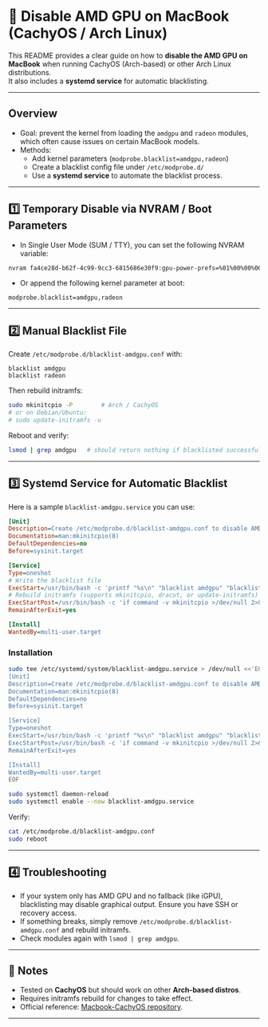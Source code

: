 
# 🚀 Disable AMD GPU on MacBook (CachyOS / Arch Linux)

This README provides a clear guide on how to **disable the AMD GPU on MacBook** when running CachyOS (Arch-based) or other Arch Linux distributions.  
It also includes a **systemd service** for automatic blacklisting.

---

## Overview
- Goal: prevent the kernel from loading the `amdgpu` and `radeon` modules, which often cause issues on certain MacBook models.
- Methods: 
  - Add kernel parameters (`modprobe.blacklist=amdgpu,radeon`)
  - Create a blacklist config file under `/etc/modprobe.d/`
  - Use a **systemd service** to automate the blacklist process.

---

## 1️⃣ Temporary Disable via NVRAM / Boot Parameters

- In Single User Mode (SUM / TTY), you can set the following NVRAM variable:

```bash
nvram fa4ce28d-b62f-4c99-9cc3-6815686e30f9:gpu-power-prefs=%01%00%00%00
```

- Or append the following kernel parameter at boot:

```text
modprobe.blacklist=amdgpu,radeon
```

---

## 2️⃣ Manual Blacklist File

Create `/etc/modprobe.d/blacklist-amdgpu.conf` with:

```text
blacklist amdgpu
blacklist radeon
```

Then rebuild initramfs:

```bash
sudo mkinitcpio -P        # Arch / CachyOS
# or on Debian/Ubuntu:
# sudo update-initramfs -u
```

Reboot and verify:

```bash
lsmod | grep amdgpu   # should return nothing if blacklisted successfully
```

---

## 3️⃣ Systemd Service for Automatic Blacklist

Here is a sample `blacklist-amdgpu.service` you can use:

```ini
[Unit]
Description=Create /etc/modprobe.d/blacklist-amdgpu.conf to disable AMD GPU modules
Documentation=man:mkinitcpio(8)
DefaultDependencies=no
Before=sysinit.target

[Service]
Type=oneshot
# Write the blacklist file
ExecStart=/usr/bin/bash -c 'printf "%s\n" "blacklist amdgpu" "blacklist radeon" > /etc/modprobe.d/blacklist-amdgpu.conf'
# Rebuild initramfs (supports mkinitcpio, dracut, or update-initramfs)
ExecStartPost=/usr/bin/bash -c 'if command -v mkinitcpio >/dev/null 2>&1; then mkinitcpio -P; elif command -v dracut >/dev/null 2>&1; then dracut --force; elif command -v update-initramfs >/dev/null 2>&1; then update-initramfs -u -k all; fi'
RemainAfterExit=yes

[Install]
WantedBy=multi-user.target
```

### Installation

```bash
sudo tee /etc/systemd/system/blacklist-amdgpu.service > /dev/null <<'EOF'
[Unit]
Description=Create /etc/modprobe.d/blacklist-amdgpu.conf to disable AMD GPU modules
Documentation=man:mkinitcpio(8)
DefaultDependencies=no
Before=sysinit.target

[Service]
Type=oneshot
ExecStart=/usr/bin/bash -c 'printf "%s\n" "blacklist amdgpu" "blacklist radeon" > /etc/modprobe.d/blacklist-amdgpu.conf'
ExecStartPost=/usr/bin/bash -c 'if command -v mkinitcpio >/dev/null 2>&1; then mkinitcpio -P; elif command -v dracut >/dev/null 2>&1; then dracut --force; elif command -v update-initramfs >/dev/null 2>&1; then update-initramfs -u -k all; fi'
RemainAfterExit=yes

[Install]
WantedBy=multi-user.target
EOF

sudo systemctl daemon-reload
sudo systemctl enable --now blacklist-amdgpu.service
```

Verify:

```bash
cat /etc/modprobe.d/blacklist-amdgpu.conf
sudo reboot
```

---

## 4️⃣ Troubleshooting

- If your system only has AMD GPU and no fallback (like iGPU), blacklisting may disable graphical output. Ensure you have SSH or recovery access.  
- If something breaks, simply remove `/etc/modprobe.d/blacklist-amdgpu.conf` and rebuild initramfs.  
- Check modules again with `lsmod | grep amdgpu`.  

---

## 📌 Notes

- Tested on **CachyOS** but should work on other **Arch-based distros**.  
- Requires initramfs rebuild for changes to take effect.  
- Official reference: [Macbook-CachyOS repository](https://github.com/AkaneTsukiii/Macbook-CachyOS/blob/main/blacklist-amdgpu.service).

---
